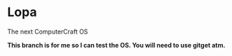 # Lopa
The next ComputerCraft OS

**This branch is for me so I can test the OS. You will need to use gitget atm.**
